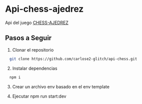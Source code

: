# Api-chess-ajedrez

Api del juego [CHESS-AJEDREZ](https://github.com/carlose2-glitch/chess-ajedrez)

## Pasos a Seguir

1. Clonar el repositorio

```bash
  git clone https://github.com/carlose2-glitch/api-chess.git
```

2. Instalar dependencias

```bash
  npm i
```

3. Crear un archivo env basado en el env template

4. Ejecutar npm run start:dev

